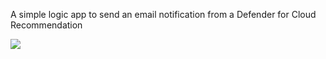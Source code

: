 
A simple logic app to send an email notification from a Defender for Cloud Recommendation

<a href="https://portal.azure.com/#create/Microsoft.Template/uri/https%3A%2F%2Fgithub.com%2Fseanstark%2Fdefender-for-cloud%2Fblob%2Fmain%2Fworkflows%2Fsend-recommendation-email%2Fazuredeploy.json" target="_blank"><img src="https://aka.ms/deploytoazurebutton"/></a>
